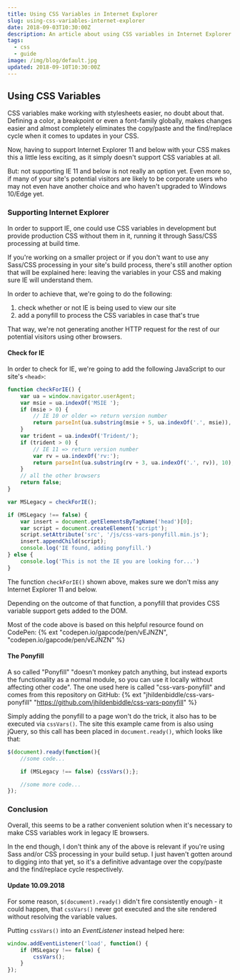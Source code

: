 ```yaml
---
title: Using CSS Variables in Internet Explorer
slug: using-css-variables-internet-explorer
date: 2018-09-03T10:30:00Z
description: An article about using CSS variables in Internet Explorer which doesn't natively support them.
tags:
  - css
  - guide
image: /img/blog/default.jpg
updated: 2018-09-10T10:30:00Z
---
```


## Using CSS Variables

CSS variables make working with stylesheets easier, no doubt about that. Defining a color, a breakpoint or even a font-family globally, makes changes easier and almost completely eliminates the copy/paste and the find/replace cycle when it comes to updates in your CSS.

Now, having to support Internet Explorer 11 and below with your CSS makes this a little less exciting, as it simply doesn't support CSS variables at all.

But: not supporting IE 11 and below is not really an option yet. Even more so, if many of your site's potential visitors are likely to be corporate users who may not even have another choice and who haven't upgraded to Windows 10/Edge yet.

### Supporting Internet Explorer

In order to support IE, one could use CSS variables in development but provide production CSS without them in it, running it through Sass/CSS processing at build time.

If you're working on a smaller project or if you don't want to use any Sass/CSS processing in your site's build process, there's still another option that will be explained here: leaving the variables in your CSS and making sure IE will understand them.

In order to achieve that, we're going to do the following:

1. check whether or not IE is being used to view our site
2. add a ponyfill to process the CSS variables in case that's true

That way, we're not generating another HTTP request for the rest of our potential visitors using other browsers.

#### Check for IE

In order to check for IE, we're going to add the following JavaScript to our site's `<head>`:

```js
function checkForIE() {
    var ua = window.navigator.userAgent;
    var msie = ua.indexOf('MSIE ');
    if (msie > 0) {
        // IE 10 or older => return version number
        return parseInt(ua.substring(msie + 5, ua.indexOf('.', msie)), 10);
    }
    var trident = ua.indexOf('Trident/');
    if (trident > 0) {
        // IE 11 => return version number
        var rv = ua.indexOf('rv:');
        return parseInt(ua.substring(rv + 3, ua.indexOf('.', rv)), 10);
    }
    // all the other browsers
    return false;
}

var MSLegacy = checkForIE();

if (MSLegacy !== false) {
    var insert = document.getElementsByTagName('head')[0];
    var script = document.createElement('script');
    script.setAttribute('src', '/js/css-vars-ponyfill.min.js');
    insert.appendChild(script);
    console.log('IE found, adding ponyfill.')
} else {
    console.log('This is not the IE you are looking for...')
}
```

The function `checkForIE()` shown above, makes sure we don't miss any Internet Explorer 11 and below.

Depending on the outcome of that function, a ponyfill that provides CSS variable support gets added to the DOM.

Most of the code above is based on this helpful resource found on CodePen: {% ext "codepen.io/gapcode/pen/vEJNZN", "codepen.io/gapcode/pen/vEJNZN" %}

#### The Ponyfill

A so called "Ponyfill" "doesn't monkey patch anything, but instead exports the functionality as a normal module, so you can use it locally without affecting other code". The one used here is called "css-vars-ponyfill" and comes from this repository on GitHub: {% ext "jhildenbiddle/css-vars-ponyfill" "https://github.com/jhildenbiddle/css-vars-ponyfill" %}

Simply adding the ponyfill to a page won't do the trick, it also has to be executed via `cssVars()`. The site this example came from is also using jQuery, so this call has been placed in `document.ready()`, which looks like that:

```js
$(document).ready(function(){
    //some code...

    if (MSLegacy !== false) {cssVars();};

    //some more code...
});
```

### Conclusion

Overall, this seems to be a rather convenient solution when it's necessary to make CSS variables work in legacy IE browsers.

In the end though, I don't think any of the above is relevant if you're using Sass and/or CSS processing in your build setup. I just haven't gotten around to digging into that yet, so it's a definitive advantage over the copy/paste and the find/replace cycle respectively.

#### Update 10.09.2018

For some reason, `$(document).ready()` didn't fire consistently enough - it could happen, that `cssVars()` never got executed and the site rendered without resolving the variable values.

Putting `cssVars()` into an _EventListener_ instead helped here:

```js
window.addEventListener('load', function() {
    if (MSLegacy !== false) {
        cssVars();
    }
});
```